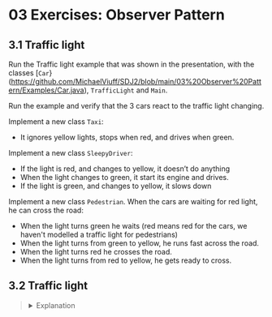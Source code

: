 # 03 Exercises: Observer Pattern

## 3.1 Traffic light

Run the Traffic light example that was shown in the presentation, with the classes [`Car`}(https://github.com/MichaelViuff/SDJ2/blob/main/03%20Observer%20Pattern/Examples/Car.java), `TrafficLight` and `Main`. 

Run the example and verify that the 3 cars react to the traffic light changing.

Implement a new class `Taxi`: 
 - It ignores yellow lights, stops when red, and drives when green.

Implement a new class `SleepyDriver`: 
 - If the light is red, and changes to yellow, it doesn’t do anything
 - When the light changes to green, it start its engine and drives.
 - If the light is green, and changes to yellow, it slows down

Implement a new class `Pedestrian`. When the cars are waiting for red light, he can cross the road:
 - When the light turns green he waits (red means red for the cars, we haven't modelled a traffic light for pedestrians)
 - When the light turns from green to yellow, he runs fast across the road.
 - When the light turns red he crosses the road.
 - When the light turns from red to yellow, he gets ready to cross.

## 3.2 Traffic light

<blockquote>
<details>
<summary>Explanation</summary>
  <p>
   
  </p>
</details>
</blockquote>



